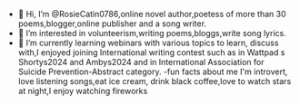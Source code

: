 - 👋 Hi, I’m @RosieCatin0786,online novel author,poetess of more than 30 poems,blogger,online publisher and a song writer.
- 👀 I’m interested in volunteerism,writing poems,bloggs,write song lyrics.
- 🌱 I’m currently learning webinars with various topics to learn, discuss with,I enjoyed joining International  writing contest such as in  Wattpad s
Shortys2024 and Ambys2024 and in International Association for Suicide Prevention-Abstract category.
-fun facts about me I'm introvert, love listening songs,eat ice cream, drink black coffee,love to watch stars at night,I enjoy watching fireworks